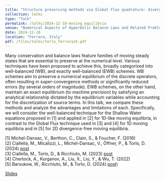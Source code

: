 ```yaml
---
title: "Structure preserving methods via Global Flux quadrature: divergence-free preservation with continuous Finite Element"
collection: talks
type: "Talk"
permalink: /talks/2024-12-18-moving_equilibria
venue: "Numerical Aspects of Hyperbolic Balance Laws and Related Problems"
date: 2024-12-18
location: "Ferrara, Italy"
pdf: /files/talks/torlo_ferrara24.pdf
---
```


Many conservation and balance laws feature families of moving steady states that are essential to preserve at the numerical level. Various techniques have been proposed to achieve this, broadly categorized into well-balanced (WB), and exactly well-balanced (EWB) schemes. WB schemes aim to preserve a numerical equilibrium of the discrete operators, often resulting in super-convergence methods or significantly reduced errors (by several orders of magnitude). EWB schemes, on the other hand, maintain an exact equilibrium (to machine precision) by satisfying an analytical relationship dictated by the equilibrium variables while accounting for the discretization of source terms. In this talk, we compare these methods and analyze the advantages and limitations of each. Specifically, we will consider the well-balanced technique for the Shallow Water equations proposed in [1] and applied in [2] for 1D-like moving equilibria, in contrast to the Global Flux technique used in [3] and [4] for 1D moving equilibria and in [5] for 2D divergence-free moving equilibria.

[1] Michel-Dansac, V., Berthon, C., Clain, S., & Foucher, F. (2016)\
[2] Ciallella, M., Micalizzi, L., Michel-Dansac, V., Öffner, P., & Torlo, D. (2024) [post](publications/2024-02-19-mPDeC-moving-equilibria)\
[3] Ciallella, M., Torlo, D., & Ricchiuto, M. (2023) [post](publications/2022-05-27-global-flux)\
[4] Chertock, A., Kurganov, A., Liu, X., Liu, Y., & Wu, T. (2022)\
[5] Barsukow, W., Ricchiuto, M., & Torlo, D. (2024) [post](publications/2024-07-15-SUPG-GF)\

[Slides](/files/talks/torlo_ferrara24.pdf)

